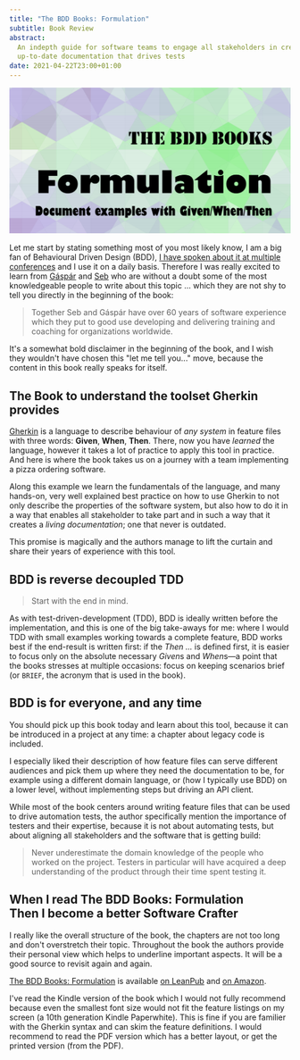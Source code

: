 ```yaml
---
title: "The BDD Books: Formulation"
subtitle: Book Review
abstract:
  An indepth guide for software teams to engage all stakeholders in creating
  up-to-date documentation that drives tests
date: 2021-04-22T23:00+01:00
---
```


![The BDD Books: Formulation](../media/bdd-books-formulation.png)

Let me start by stating something most of you most likely know, I am a big fan
of Behavioural Driven Design (BDD),
[I have spoken about it at multiple conferences](./it-does-not-run-on-my-machine)
and I use it on a daily basis. Therefore I was really excited to learn from
[Gáspár](https://twitter.com/gasparnagy) and [Seb](https://twitter.com/sebrose)
who are without a doubt some of the most knowledgeable people to write about
this topic ... which they are not shy to tell you directly in the beginning of
the book:

> Together Seb and Gáspár have over 60 years of software experience which they
> put to good use developing and delivering training and coaching for
> organizations worldwide.

It's a somewhat bold disclaimer in the beginning of the book, and I wish they
wouldn't have chosen this "let me tell you..." move, because the content in this
book really speaks for itself.

## The Book to understand the toolset Gherkin provides

[Gherkin](https://cucumber.io/docs/gherkin/) is a language to describe behaviour
of _any system_ in feature files with three words: **Given**, **When**,
**Then**. There, now you have _learned_ the language, however it takes a lot of
practice to apply this tool in practice. And here is where the book takes us on
a journey with a team implementing a pizza ordering software.

Along this example we learn the fundamentals of the language, and many hands-on,
very well explained best practice on how to use Gherkin to not only describe the
properties of the software system, but also how to do it in a way that enables
all stakeholder to take part and in such a way that it creates a _living
documentation_; one that never is outdated.

This promise is magically and the authors manage to lift the curtain and share
their years of experience with this tool.

## BDD is reverse decoupled TDD

> Start with the end in mind.

As with test-driven-development (TDD), BDD is ideally written before the
implementation, and this is one of the big take-aways for me: where I would TDD
with small examples working towards a complete feature, BDD works best if the
end-result is written first: if the _Then ..._ is defined first, it is easier to
focus only on the absolute necessary *Given*s and *When*s&mdash;a point that the
books stresses at multiple occasions: focus on keeping scenarios brief (or
`BRIEF`, the acronym that is used in the book).

## BDD is for everyone, and any time

You should pick up this book today and learn about this tool, because it can be
introduced in a project at any time: a chapter about legacy code is included.

I especially liked their description of how feature files can serve different
audiences and pick them up where they need the documentation to be, for example
using a different domain language, or (how I typically use BDD) on a lower
level, without implementing steps but driving an API client.

While most of the book centers around writing feature files that can be used to
drive automation tests, the author specifically mention the importance of
testers and their expertise, because it is not about automating tests, but about
aligning all stakeholders and the software that is getting build:

> Never underestimate the domain knowledge of the people who worked on the
> project. Testers in particular will have acquired a deep understanding of the
> product through their time spent testing it.

## When I read The BDD Books: Formulation<br/>Then I become a better Software Crafter

I really like the overall structure of the book, the chapters are not too long
and don't overstretch their topic. Throughout the book the authors provide their
personal view which helps to underline important aspects. It will be a good
source to revisit again and again.

[The BDD Books: Formulation](http://bddbooks.com/) is available
[on LeanPub](https://leanpub.com/bddbooks-formulation) and
[on Amazon](https://www.amazon.com/-/en/dp/B093NCN3FZ).

I've read the Kindle version of the book which I would not fully recommend
because even the smallest font size would not fit the feature listings on my
screen (a 10th generation Kindle Paperwhite). This is fine if you are familier
with the Gherkin syntax and can skim the feature definitions. I would recommend
to read the PDF version which has a better layout, or get the printed version
(from the PDF).
